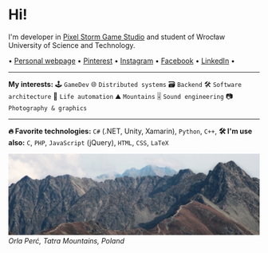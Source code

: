 # Hi!
I'm developer in [Pixel Storm Game Studio](https://pixelstorm.pl/) and student of Wrocław University of Science and Technology.

 • [Personal webpage](https://goorkamateusz.github.io)
 • [Pinterest](https://pl.pinterest.com/goorkamateusz/_saved/)
 • [Instagram](https://www.instagram.com/goorkamateusz/)
 • [Facebook](https://www.facebook.com/goorkamateusz)
 • [LinkedIn](https://www.linkedin.com/in/goorkamateusz/)
 •

___
**My interests:**
🕹 `GameDev`
🌐 `Distributed systems`
🗃 `Backend`
🛠 `Software architecture`
🤖 `Life automation`
⛰ `Mountains`
🎚 `Sound engineering`
📷 `Photography & graphics`
<!-- 🧪 `Unit tests` -->

___
**🔥 Favorite technologies:**
`C#` (.NET, Unity, Xamarin),
`Python`,
`C++`,
**🛠 I'm use also:**
`C`,
`PHP`,
`JavaScript` (jQuery),
`HTML`,
`CSS`,
`LaTeX`


![Photo of...](img/orla-perc-wide.jpg)
_Orla Perć, Tatra Mountains, Poland_
